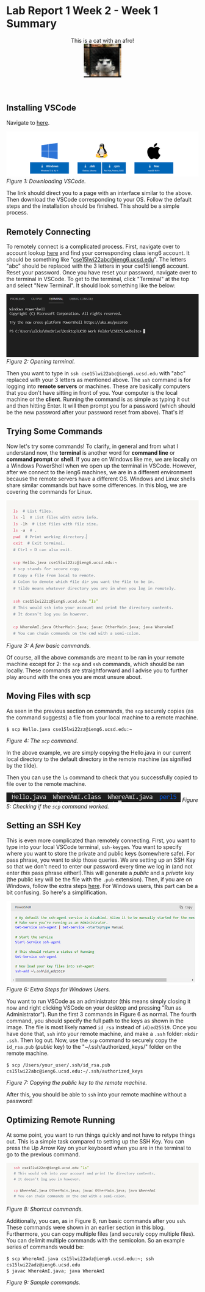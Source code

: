 # Lab Report 1 Week 2 - Week 1 Summary

<p align="center">
    This is a cat with an afro!
    <br>
  <img src="./cat_with_afro.png" />
</p>

<br>

## __Installing VSCode__
Navigate to [here](https://code.visualstudio.com/Download). 

![](.\website_img\week_2\download_vscode.png)
_Figure 1: Downloading VSCode._

The link should direct you to a page with an interface similar to the above. Then download the VSCode corresponding to your OS. Follow the default steps and the installation should be finished. This should be a simple process. 

## __Remotely Connecting__
To remotely connect is a complicated process. First, navigate over to account lookup [here](https://sdacs.ucsd.edu/~icc/index.php) and find your corresponding class ieng6 account. It should be something like "cse15lwi22abc@ieng6.ucsd.edu". The letters "abc" should be replaced with the 3 letters in your cse15l ieng6 account. Reset your password. Once you have reset your password, navigate over to the terminal in VSCode. To get to the terminal, click "Terminal" at the top and select "New Terminal". It should look something like the below: 

![](./website_img/week_2/vscode_terminal.png)
_Figure 2: Opening terminal._

Then you want to type in `ssh cse15lwi22abc@ieng6.ucsd.edu` with "abc" replaced with your 3 letters as mentioned above. The `ssh` command is for logging into __remote servers__ or machines. These are basically computers that you don't have sitting in front of you. Your computer is the local machine or the __client__. Running the command is as simple as typing it out and then hitting Enter. It will then prompt you for a password (which should be the new password after your password reset from above). That's it!

## __Trying Some Commands__

Now let's try some commands! To clarify, in general and from what I understand now, the __terminal__ is another word for __command line__ or __command prompt__ or __shell__. If you are on Windows like me, we are locally on a Windows PowerShell when we open up the terminal in VSCode. However, after we connect to the ieng6 machines, we are in a different environment because the remote servers have a different OS. Windows and Linux shells share similar commands but have some differences. In this blog, we are covering the commands for Linux. 

![](./website_img/week_2/commands.png)
_Figure 3: A few basic commands._

Of course, all the above commands are meant to be ran in your remote machine except for 2: the `scp` and `ssh` commands, which should be ran locally.
These commands are straightforward and I advise you to further play around with the ones you are most unsure about.

## __Moving Files with scp__

As seen in the previous section on commands, the `scp` securely copies (as the command suggests) a file from your local machine to a remote machine.

```
$ scp Hello.java cse15lwi22zz@ieng6.ucsd.edu:~
```
_Figure 4: The `scp` command._


In the above example, we are simply copying the Hello.java in our current local directory to the default directory in the remote machine (as signified by the tilde).

Then you can use the `ls` command to check that you successfully copied to file over to the remote machine.

![](./website_img/week_2/hello_java.png)
_Figure 5: Checking if the `scp` command worked._

## __Setting an SSH Key__

This is even more complicated than remotely connecting. First, you want to type into your local VSCode terminal, `ssh-keygen`. You want to specify where you want to store the private and public keys (somewhere safe). For pass phrase, you want to skip those queries. We are setting up an SSH Key so that we don't need to enter our password every time we log in (and not enter _this_ pass phrase either!).This will generate a _public_ and a _private_ key (the public key will be the file with the `.pub` extension). Then, if you are on Windows, follow the extra steps [here](https://docs.microsoft.com/en-us/windows-server/administration/openssh/openssh_keymanagement#user-key-generation). For Windows users, this part can be a bit confusing. So here's a simplification.

![](./website_img/week_2/windows_ssh_key.png)
_Figure 6: Extra Steps for Windows Users._

You want to run VSCode as an administrator (this means simply closing it now and right clicking VSCode on your desktop and pressing "Run as Administrator"). Run the first 3 commands in Figure 6 as normal. The fourth command, you should specify the full path to the keys as shown in the image. The file is most likely named `id_rsa` instead of `id)ed25519`. Once you have done that, `ssh` into your remote machine, and make a `.ssh` folder: `mkdir .ssh`. Then log out. Now, use the `scp` command to securely copy the `id_rsa.pub` (_public_ key) to the "~/.ssh/authorized_keys/" folder on the remote machine.

```
$ scp /Users/your_user/.ssh/id_rsa.pub cs15lwi22abc@ieng6.ucsd.edu:~/.ssh/authorized_keys
```
_Figure 7: Copying the public key to the remote machine._

After this, you should be able to `ssh` into your remote machine without a password!

## __Optimizing Remote Running__

At some point, you want to run things quickly and not have to retype things out. This is a simple task compared to setting up the SSH Key. You can press the Up Arrow Key on your keyboard when you are in the terminal to go to the previous command. 

![](./website_img/week_2/optimizing_remote_running.png)
_Figure 8: Shortcut commands._

Additionally, you can, as in Figure 8, run basic commands after you `ssh`. These commands were shown in an earlier section in this blog. Furthermore, you can copy multiple files (and securely copy multiple files). You can delimit multiple commands with the semicolon. So an example series of commands would be:

```
$ scp WhereAmI.java cs15lwi22adz@ieng6.ucsd.edu:~; ssh cs15lwi22adz@ieng6.ucsd.edu
$ javac WhereAmI.java; java WhereAmI
```
_Figure 9: Sample commands._